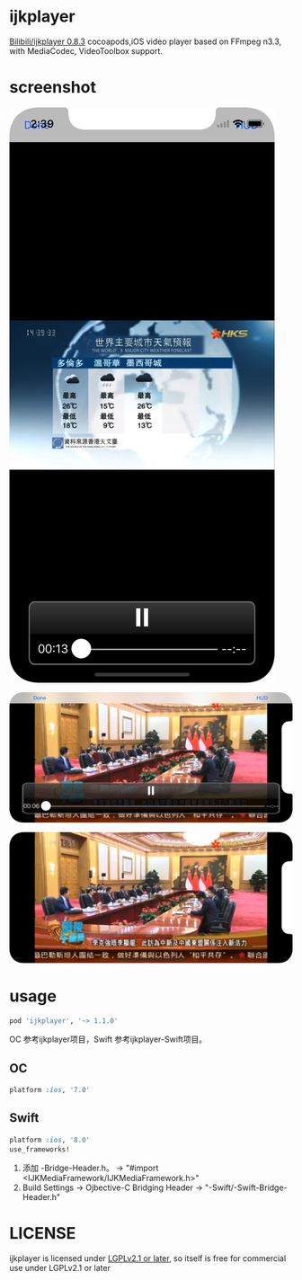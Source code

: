 # ijkplayer

[Bilibili/ijkplayer 0.8.3](https://github.com/Bilibili/ijkplayer) cocoapods,iOS video player based on FFmpeg n3.3, with MediaCodec, VideoToolbox support.

# screenshot

![Portrait](screenshot/Portrait.png)

![playUrl](screenshot/playUrl.png)

![playUrlNoControl](screenshot/playUrlNoControl.png)

# usage

```ruby
pod 'ijkplayer', '~> 1.1.0'
```

OC 参考ijkplayer项目，Swift 参考ijkplayer-Swift项目。

## OC

```ruby
platform :ios, '7.0'
```

## Swift

```ruby
platform :ios, '8.0'
use_frameworks!
```

1. 添加 <Project>-Bridge-Header.h。 -> "#import <IJKMediaFramework/IJKMediaFramework.h>"
1. Build Settings -> Ojbective-C Bridging Header -> "<Project>-Swift/<Project>-Swift-Bridge-Header.h"

# LICENSE

ijkplayer is licensed under [LGPLv2.1 or later](LICENSE), so itself is free for commercial use under LGPLv2.1 or later
